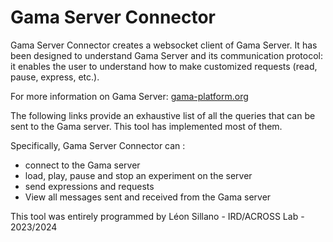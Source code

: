 # Gama Server Connector

Gama Server Connector creates a websocket client of Gama Server. It has been designed to understand Gama Server and its communication protocol: it enables the user to understand how to make customized requests (read, pause, express, etc.).

For more information on Gama Server: [gama-platform.org](https://gama-platform.org/wiki/HeadlessServer)

The following links provide an exhaustive list of all the queries that can be sent to the Gama server. This tool has implemented most of them.


Specifically, Gama Server Connector can :
- connect to the Gama server
- load, play, pause and stop an experiment on the server
- send expressions and requests
- View all messages sent and received from the Gama server

This tool was entirely programmed by Léon Sillano - IRD/ACROSS Lab - 2023/2024